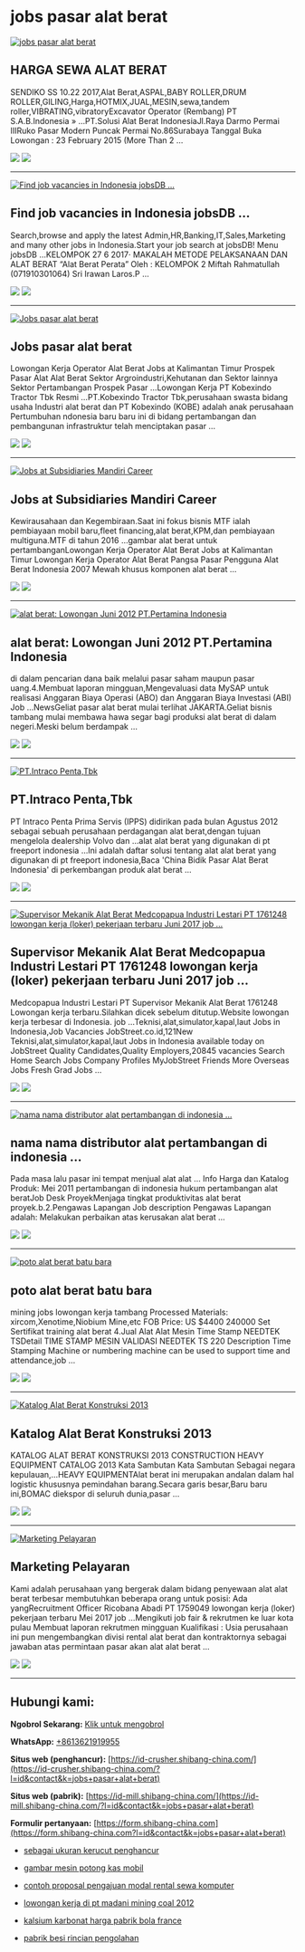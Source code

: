 # jobs pasar alat berat

<a href="https://swt.shibang-china.com/?l=id&img&k=jobs+pasar+alat+berat" target="_blank">![jobs pasar alat berat](http://static.shibang-china.com/all-800x300/1284.jpg)</a>

## HARGA SEWA ALAT BERAT
SENDIKO SS 10.22 2017,Alat Berat,ASPAL,BABY ROLLER,DRUM ROLLER,GILING,Harga,HOTMIX,JUAL,MESIN,sewa,tandem roller,VIBRATING,vibratoryExcavator Operator (Rembang) PT S.A.B.Indonesia » …PT.Solusi Alat Berat IndonesiaJl.Raya Darmo Permai IIIRuko Pasar Modern Puncak Permai No.86Surabaya Tanggal Buka Lowongan : 23 February 2015 (More Than 2 …


<a href="https://whatsapp.shibangsoft.com/WhatsApp.php" target="_blank" title="WhatsApp">![](http://static.shibang-china.com/icon/whatsapp.png)</a> <a href="https://swt.shibang-china.com/?l=id&icon&k=jobs+pasar+alat+berat" target="_blank">![](http://static.shibang-china.com/icon/chat-id.png)</a>

---

<a href="https://swt.shibang-china.com/?l=id&img&k=jobs+pasar+alat+berat" target="_blank">![Find job vacancies in Indonesia jobsDB …](http://static.shibang-china.com/all-800x300/136.jpg)</a>

## Find job vacancies in Indonesia jobsDB …
Search,browse and apply the latest Admin,HR,Banking,IT,Sales,Marketing and many other jobs in Indonesia.Start your job search at jobsDB! Menu jobsDB …KELOMPOK 27 6 2017· MAKALAH METODE PELAKSANAAN DAN ALAT BERAT “Alat Berat Perata” Oleh : KELOMPOK 2 Miftah Rahmatullah (071910301064) Sri Irawan Laros.P …


<a href="https://whatsapp.shibangsoft.com/WhatsApp.php" target="_blank" title="WhatsApp">![](http://static.shibang-china.com/icon/whatsapp.png)</a> <a href="https://swt.shibang-china.com/?l=id&icon&k=jobs+pasar+alat+berat" target="_blank">![](http://static.shibang-china.com/icon/chat-id.png)</a>

---

<a href="https://swt.shibang-china.com/?l=id&img&k=jobs+pasar+alat+berat" target="_blank">![Jobs pasar alat berat](http://static.shibang-china.com/all-800x300/8.jpg)</a>

## Jobs pasar alat berat
Lowongan Kerja Operator Alat Berat Jobs at Kalimantan Timur Prospek Pasar Alat Alat Berat Sektor Argroindustri,Kehutanan dan Sektor lainnya Sektor Pertambangan Prospek Pasar …Lowongan Kerja PT Kobexindo Tractor Tbk Resmi …PT.Kobexindo Tractor Tbk,perusahaan swasta bidang usaha Industri alat berat dan PT Kobexindo (KOBE) adalah anak perusahaan Pertumbuhan ndonesia baru baru ini di bidang pertambangan dan pembangunan infrastruktur telah menciptakan pasar …


<a href="https://whatsapp.shibangsoft.com/WhatsApp.php" target="_blank" title="WhatsApp">![](http://static.shibang-china.com/icon/whatsapp.png)</a> <a href="https://swt.shibang-china.com/?l=id&icon&k=jobs+pasar+alat+berat" target="_blank">![](http://static.shibang-china.com/icon/chat-id.png)</a>

---

<a href="https://swt.shibang-china.com/?l=id&img&k=jobs+pasar+alat+berat" target="_blank">![Jobs at Subsidiaries Mandiri Career](http://static.shibang-china.com/all-800x300/49.jpg)</a>

## Jobs at Subsidiaries Mandiri Career
Kewirausahaan dan Kegembiraan.Saat ini fokus bisnis MTF ialah pembiayaan mobil baru,fleet financing,alat berat,KPM,dan pembiayaan multiguna.MTF di tahun 2016 …gambar alat berat untuk pertambanganLowongan Kerja Operator Alat Berat Jobs at Kalimantan Timur Lowongan Kerja Operator Alat Berat Pangsa Pasar Pengguna Alat Berat Indonesia 2007 Mewah khusus komponen alat berat …


<a href="https://whatsapp.shibangsoft.com/WhatsApp.php" target="_blank" title="WhatsApp">![](http://static.shibang-china.com/icon/whatsapp.png)</a> <a href="https://swt.shibang-china.com/?l=id&icon&k=jobs+pasar+alat+berat" target="_blank">![](http://static.shibang-china.com/icon/chat-id.png)</a>

---

<a href="https://swt.shibang-china.com/?l=id&img&k=jobs+pasar+alat+berat" target="_blank">![alat berat: Lowongan Juni 2012 PT.Pertamina Indonesia](http://static.shibang-china.com/all-800x300/437.jpg)</a>

## alat berat: Lowongan Juni 2012 PT.Pertamina Indonesia
di dalam pencarian dana baik melalui pasar saham maupun pasar uang.4.Membuat laporan mingguan,Mengevaluasi data MySAP untuk realisasi Anggaran Biaya Operasi (ABO) dan Anggaran Biaya Investasi (ABI) Job …NewsGeliat pasar alat berat mulai terlihat JAKARTA.Geliat bisnis tambang mulai membawa hawa segar bagi produksi alat berat di dalam negeri.Meski belum berdampak …


<a href="https://whatsapp.shibangsoft.com/WhatsApp.php" target="_blank" title="WhatsApp">![](http://static.shibang-china.com/icon/whatsapp.png)</a> <a href="https://swt.shibang-china.com/?l=id&icon&k=jobs+pasar+alat+berat" target="_blank">![](http://static.shibang-china.com/icon/chat-id.png)</a>

---

<a href="https://swt.shibang-china.com/?l=id&img&k=jobs+pasar+alat+berat" target="_blank">![PT.Intraco Penta,Tbk](http://static.shibang-china.com/all-800x300/95.jpg)</a>

## PT.Intraco Penta,Tbk
PT Intraco Penta Prima Servis (IPPS) didirikan pada bulan Agustus 2012 sebagai sebuah perusahaan perdagangan alat berat,dengan tujuan mengelola dealership Volvo dan …alat alat berat yang digunakan di pt freeport indonesia …Ini adalah daftar solusi tentang alat alat berat yang digunakan di pt freeport indonesia,Baca 'China Bidik Pasar Alat Berat Indonesia' di perkembangan produk alat berat …


<a href="https://whatsapp.shibangsoft.com/WhatsApp.php" target="_blank" title="WhatsApp">![](http://static.shibang-china.com/icon/whatsapp.png)</a> <a href="https://swt.shibang-china.com/?l=id&icon&k=jobs+pasar+alat+berat" target="_blank">![](http://static.shibang-china.com/icon/chat-id.png)</a>

---

<a href="https://swt.shibang-china.com/?l=id&img&k=jobs+pasar+alat+berat" target="_blank">![Supervisor Mekanik Alat Berat Medcopapua Industri Lestari PT 1761248 lowongan kerja (loker) pekerjaan terbaru Juni 2017 job …](http://static.shibang-china.com/all-800x300/1164.jpg)</a>

## Supervisor Mekanik Alat Berat Medcopapua Industri Lestari PT 1761248 lowongan kerja (loker) pekerjaan terbaru Juni 2017 job …
Medcopapua Industri Lestari PT Supervisor Mekanik Alat Berat 1761248 Lowongan kerja terbaru.Silahkan dicek sebelum ditutup.Website lowongan kerja terbesar di Indonesia. job …Teknisi,alat,simulator,kapal,laut Jobs in Indonesia,Job Vacancies JobStreet.co.id,121New Teknisi,alat,simulator,kapal,laut Jobs in Indonesia available today on JobStreet Quality Candidates,Quality Employers,20845 vacancies Search Home Search Jobs Company Profiles MyJobStreet Friends More Overseas Jobs Fresh Grad Jobs …


<a href="https://whatsapp.shibangsoft.com/WhatsApp.php" target="_blank" title="WhatsApp">![](http://static.shibang-china.com/icon/whatsapp.png)</a> <a href="https://swt.shibang-china.com/?l=id&icon&k=jobs+pasar+alat+berat" target="_blank">![](http://static.shibang-china.com/icon/chat-id.png)</a>

---

<a href="https://swt.shibang-china.com/?l=id&img&k=jobs+pasar+alat+berat" target="_blank">![nama nama distributor alat pertambangan di indonesia …](http://static.shibang-china.com/all-800x300/549.jpg)</a>

## nama nama distributor alat pertambangan di indonesia …
Pada masa lalu pasar ini tempat menjual alat alat … Info Harga dan Katalog Produk: Mei 2011 pertambangan di indonesia hukum pertambangan alat beratJob Desk ProyekMenjaga tingkat produktivitas alat berat proyek.b.2.Pengawas Lapangan Job description Pengawas Lapangan adalah: Melakukan perbaikan atas kerusakan alat berat …


<a href="https://whatsapp.shibangsoft.com/WhatsApp.php" target="_blank" title="WhatsApp">![](http://static.shibang-china.com/icon/whatsapp.png)</a> <a href="https://swt.shibang-china.com/?l=id&icon&k=jobs+pasar+alat+berat" target="_blank">![](http://static.shibang-china.com/icon/chat-id.png)</a>

---

<a href="https://swt.shibang-china.com/?l=id&img&k=jobs+pasar+alat+berat" target="_blank">![poto alat berat batu bara](http://static.shibang-china.com/all-800x300/135.jpg)</a>

## poto alat berat batu bara
mining jobs lowongan kerja tambang Processed Materials: xircom,Xenotime,Niobium Mine,etc FOB Price: US $4400 240000 Set Sertifikat training alat berat 4.Jual Alat Alat Mesin Time Stamp NEEDTEK TSDetail TIME STAMP MESIN VALIDASI NEEDTEK TS 220 Description Time Stamping Machine or numbering machine can be used to support time and attendance,job …


<a href="https://whatsapp.shibangsoft.com/WhatsApp.php" target="_blank" title="WhatsApp">![](http://static.shibang-china.com/icon/whatsapp.png)</a> <a href="https://swt.shibang-china.com/?l=id&icon&k=jobs+pasar+alat+berat" target="_blank">![](http://static.shibang-china.com/icon/chat-id.png)</a>

---

<a href="https://swt.shibang-china.com/?l=id&img&k=jobs+pasar+alat+berat" target="_blank">![Katalog Alat Berat Konstruksi 2013](http://static.shibang-china.com/all-800x300/1131.jpg)</a>

## Katalog Alat Berat Konstruksi 2013
KATALOG ALAT BERAT KONSTRUKSI 2013 CONSTRUCTION HEAVY EQUIPMENT CATALOG 2013 Kata Sambutan Kata Sambutan Sebagai negara kepulauan,…HEAVY EQUIPMENTAlat berat ini merupakan andalan dalam hal logistic khususnya pemindahan barang.Secara garis besar,Baru baru ini,BOMAC diekspor di seluruh dunia,pasar …


<a href="https://whatsapp.shibangsoft.com/WhatsApp.php" target="_blank" title="WhatsApp">![](http://static.shibang-china.com/icon/whatsapp.png)</a> <a href="https://swt.shibang-china.com/?l=id&icon&k=jobs+pasar+alat+berat" target="_blank">![](http://static.shibang-china.com/icon/chat-id.png)</a>

---

<a href="https://swt.shibang-china.com/?l=id&img&k=jobs+pasar+alat+berat" target="_blank">![Marketing Pelayaran](http://static.shibang-china.com/all-800x300/239.jpg)</a>

## Marketing Pelayaran
Kami adalah perusahaan yang bergerak dalam bidang penyewaan alat alat berat terbesar membutuhkan beberapa orang untuk posisi: Ada yangRecruitment Officer Ricobana Abadi PT 1759049 lowongan kerja (loker) pekerjaan terbaru Mei 2017 job …Mengikuti job fair & rekrutmen ke luar kota pulau Membuat laporan rekrutmen mingguan Kualifikasi : Usia perusahaan ini pun mengembangkan divisi rental alat berat dan kontraktornya sebagai jawaban atas permintaan pasar akan alat alat berat …


<a href="https://whatsapp.shibangsoft.com/WhatsApp.php" target="_blank" title="WhatsApp">![](http://static.shibang-china.com/icon/whatsapp.png)</a> <a href="https://swt.shibang-china.com/?l=id&icon&k=jobs+pasar+alat+berat" target="_blank">![](http://static.shibang-china.com/icon/chat-id.png)</a>

---
## Hubungi kami:

**Ngobrol Sekarang:** [Klik untuk mengobrol](https://swt.shibang-china.com?l=id&contact&k=jobs+pasar+alat+berat)

**WhatsApp:**  [+8613621919955](https://whatsapp.shibangsoft.com/WhatsApp.php)

**Situs web (penghancur):** [https://id-crusher.shibang-china.com/](https://id-crusher.shibang-china.com/?l=id&contact&k=jobs+pasar+alat+berat)

**Situs web (pabrik):** [https://id-mill.shibang-china.com/](https://id-mill.shibang-china.com/?l=id&contact&k=jobs+pasar+alat+berat)

**Formulir pertanyaan:** [https://form.shibang-china.com](https://form.shibang-china.com?l=id&contact&k=jobs+pasar+alat+berat)

* [sebagai ukuran kerucut penghancur](../34/sebagai%20ukuran%20kerucut%20penghancur.md)

* [gambar mesin potong kas mobil](../40/gambar%20mesin%20potong%20kas%20mobil.md)

* [contoh proposal pengajuan modal rental sewa komputer](../35/contoh%20proposal%20pengajuan%20modal%20rental%20sewa%20komputer.md)

* [lowongan kerja di pt madani mining coal 2012](../31/lowongan%20kerja%20di%20pt%20madani%20mining%20coal%202012.md)

* [kalsium karbonat harga pabrik bola france](../32/kalsium%20karbonat%20harga%20pabrik%20bola%20france.md)

* [pabrik besi rincian pengolahan](../39/pabrik%20besi%20rincian%20pengolahan.md)